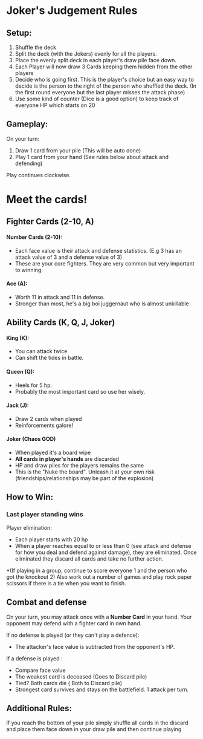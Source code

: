 # Joker's Judgement Rules
## Setup:
1. Shuffle the deck
2. Split the deck (with the Jokers) evenly for all the players.
3. Place the evenly split deck in each player's draw pile face down.
4. Each Player will now draw 3 Cards keeping them hidden from the other players
5. Decide who is going first. This is the player's choice but an easy way to decide is the person to the right of the person who shuffled the deck. (In the first round everyone but the last player misses the attack phase)
6. Use some kind of counter (Dice is a good option) to keep track of everyone HP which starts on 20
## Gameplay:
On your turn:
1. Draw 1 card from your pile (This will be auto done)
2. Play 1 card from your hand (See rules below about attack and defending)


Play continues clockwise.




# Meet the cards!
## Fighter Cards (2-10, A)
#### Number Cards (2-10):
- Each face value is their attack and defense statistics. (E.g 3 has an attack value of 3 and a defense value of 3)
- These are your core fighters. They are very common but very important to winning


#### Ace (A):
- Worth 11 in attack and 11 in defense.
- Stronger than most, he's a big boi juggernaut who is almost unkillable
## Ability Cards (K, Q, J, Joker)


#### King (K):
- You can attack twice
- Can shift the tides in battle.
#### Queen (Q):
- Heels for 5 hp.
- Probably the most important card so use her wisely.
#### Jack (J):
- Draw 2 cards when played
- Reinforcements galore!
#### Joker (Chaos GOD)
- When played it's a board wipe
- **All cards in player's hands** are discarded
- HP and draw piles for the players remains the same
- This is the "Nuke the board". Unleash it at your own risk (friendships/relationships may be part of the explosion)




## How to Win:
### Last player standing wins
Player elimination:
- Each player starts with 20 hp
- When a player reaches equal to or less than 0 (see attack and defense for how you deal and defend against damage), they are eliminated.
Once eliminated they discard all cards and take no further action.




*(If playing in a group, continue to score everyone 1 and the person who got the knockout 2) Also work out a number of games and play rock paper scissors if there is a tie when you want to finish.


## Combat and defense
On your turn, you may attack once with a **Number Card** in your hand. Your opponent may defend with a fighter card in own hand.


If no defense is played (or they can't play a defence):
- The attacker's face value is subtracted from the opponent's HP.




If a defense is played :
- Compare face value
- The weakest card is deceased (Goes to Discard pile)
- Tied? Both cards die ( Both to Discard pile)
- Strongest card survives and stays on the battlefield.
1 attack per turn.


## Additional Rules:
If you reach the bottom of your pile simply shuffle all cards in the discard and place them face down in your draw pile and then continue playing



